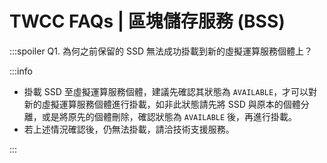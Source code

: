# TWCC FAQs | 區塊儲存服務 (BSS)

:::spoiler Q1. 為何之前保留的 SSD 無法成功掛載到新的虛擬運算服務個體上？

:::info

- 掛載 SSD 至虛擬運算服務個體，建議先確認其狀態為 `AVAILABLE`，才可以對新的虛擬運算服務個體進行掛載，如非此狀態請先將 SSD 與原本的個體分離，或是將原先的個體刪除，確認狀態為 `AVAILABLE` 後，再進行掛載。
- 若上述情況確認後，仍無法掛載，請洽技術支援服務。

:::
